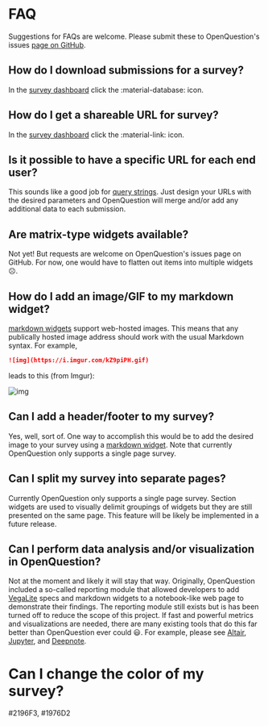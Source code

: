 # FAQ
Suggestions for FAQs are welcome. Please submit these to OpenQuestion's
issues [page on GitHub](https://github.com/Alcampopiano/OpenQuestion).

## How do I download submissions for a survey?
In the [survey dashboard](survey_dev.md#survey-dashboard) click
the :material-database: icon.

## How do I get a shareable URL for survey?
In the [survey dashboard](survey_dev.md#survey-dashboard) click
the :material-link: icon.

## Is it possible to have a specific URL for each end user?
This sounds like a good job for
[query strings](advanced.md#adding-data-to-submissions-using-query-strings).
Just design your URLs with the desired parameters and OpenQuestion
will merge and/or add any additional data to each submission.

## Are matrix-type widgets available?
Not yet! But requests are welcome on OpenQuestion's issues page on GitHub.
For now, one would have to flatten out items into multiple
widgets ☹️.

## How do I add an image/GIF to my markdown widget?
[markdown widgets](widgets.md#markdown) support web-hosted images. This means
that any publically hosted image address should work with the usual
Markdown syntax. For example,

```markdown
![img](https://i.imgur.com/kZ9piPH.gif)
```

leads to this (from Imgur):

![img](https://i.imgur.com/kZ9piPH.gif)

## Can I add a header/footer to my survey?
Yes, well, sort of. One way to accomplish this would be to add the desired image
to your survey using a [markdown widget](widgets.md#markdown). Note that
currently OpenQuestion only supports a single page survey.

## Can I split my survey into separate pages?
Currently OpenQuestion only supports a single page survey. Section widgets
are used to visually delimit groupings of widgets but they are still presented
on the same page. This feature will be likely be implemented in a future release.

## Can I perform data analysis and/or visualization in OpenQuestion?
Not at the moment and likely it will stay that way. Originally, OpenQuestion included a 
so-called reporting module that allowed developers to 
add [VegaLite](https://vega.github.io/vega-lite/) specs 
and markdown widgets to a notebook-like web page to demonstrate their
findings. The reporting module still exists 
but is has been turned off to reduce the scope of this project. 
If fast and powerful metrics and visualizations are needed, there are many existing 
tools that do this far better than OpenQuestion ever could 😃.
For example, please see [Altair](https://altair-viz.github.io/), 
[Jupyter](https://jupyterlab.readthedocs.io/en/stable/), and [Deepnote](https://deepnote.com/).

# Can I change the color of my survey?
#2196F3, #1976D2